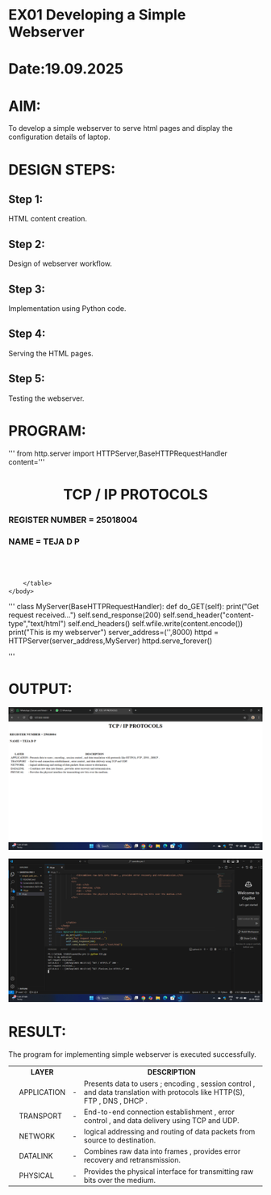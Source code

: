 # EX01 Developing a Simple Webserver

# Date:19.09.2025
# AIM:
To develop a simple webserver to serve html pages and display the configuration details of laptop.

# DESIGN STEPS:
## Step 1:
HTML content creation.

## Step 2:
Design of webserver workflow.

## Step 3:
Implementation using Python code.

## Step 4:
Serving the HTML pages.

## Step 5:
Testing the webserver.

# PROGRAM:
'''
from http.server import HTTPServer,BaseHTTPRequestHandler
content=''' <html>
    <head>
        <title>
            TCP / IP PROTOCOLS 
        </title>
        <h1 align="center">TCP / IP PROTOCOLS </h1>
        <h3> REGISTER NUMBER = 25018004</h3>
        <h3> NAME            = TEJA D P</h3>
        <br>
        <br>
    </head>
    <body>
        <table>
            <tr>
                <th></th>
                <th> LAYER</th>
                <th> </th>
                <th> DESCRIPTION </th>
            </tr>
            <tr>
                <td> </td>
                <td> APPLICATION </td>
                <td>  - </td>
                <td> Presents data to users ; encoding , session control , and data translation with protocols like HTTP(S), FTP , DNS , DHCP .</td>
            </tr>
            <tr>
                <td> </td>
                <td> TRANSPORT </td>
                <td> - </td>
                <td>End-to-end connection establishment , error control , and data delivery using TCP and UDP.</td>
            </tr>
            <tr>
                <td> </td>
                <td> NETWORK </td>
                <td>  - </td>
                <td>logical addressing and routing of data packets from source to destination.</td>
            </tr> 
            <tr>
                <td>  </td>
                <td> DATALINK </td>
                <td> - </td>
                <td>Combines raw data into frames , provides error recovery and retransmission.</td>
            </tr> 
            <tr>
                <td> </td>
                <td> PHYSICAL </td>
                <td> - </td>
                <td>Provides the physical interface for transmitting raw bits over the medium.</td>
            </tr> 
             
             
            
             



        </table>
    </body>
</html>'''
class MyServer(BaseHTTPRequestHandler):
    def do_GET(self):
        print("Get request received...")
        self.send_response(200)
        self.send_header("content-type","text/html")
        self.end_headers()
        self.wfile.write(content.encode())
print("This is my webserver") 
server_address=('',8000)
httpd = HTTPServer(server_address,MyServer)
httpd.serve_forever()
        
'''
# OUTPUT:

![alt text](<Screenshot (21).png>)

![alt text](<Screenshot (22).png>)



# RESULT:
The program for implementing simple webserver is executed successfully.
